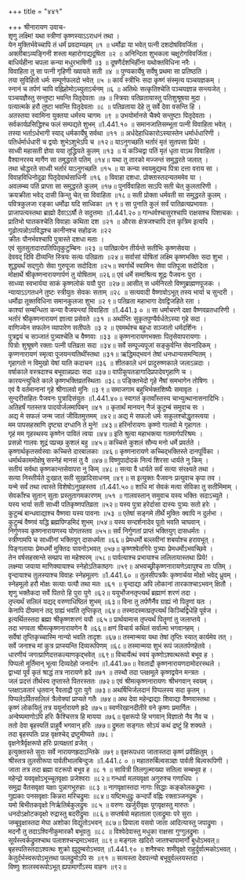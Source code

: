 +++
title = "४४१"

+++
श्रीनारायण उवाच-  
शृणु लक्ष्मि! यथा स्त्रीणां कृष्णस्याऽऽराधनं तथा ।  
येन मुक्तिर्भवेच्चापि तं धर्मं प्रवदाम्यहम् ॥१ ॥
धर्मोढा या भवेत् पत्नी दशदोषविवर्जिता ।  
अक्लीबाऽव्यङ्गिनी शस्ता महारोगाद्यदूषिता ॥२ ॥
अनिन्दिता शुभकला चक्षूरोगविवर्जिता।  
बाधिर्यहीना चपला कन्या मधुरभाषिणी ॥३ ॥
दूषणैर्दशभिर्हीना यथोक्तविधिना नरैः ।  
विवाहिता तु सा पत्नी गृहिणी ख्यायते सती ॥४ ॥
पुण्यकार्येषु सर्वेषु प्रथमा सा प्रतिष्ठति ।  
तया सुविहितो धर्मः सम्पूर्णफलदो भवेत् ॥५ ॥
कार्यं स्त्रीभिः सदा कृष्णं संस्मृत्य पञ्चयज्ञकम् ।  
स्नानं च तर्पणं चापि वह्निहोमोऽच्युताऽर्चनम् ॥६ ॥
अतिथेः सत्कृतिश्चेति पञ्चयज्ञान्न सन्त्यजेत् ।  
पञ्चयज्ञैस्तु सन्तुष्टा भवन्ति पितृदेवताः ॥७ ॥
स्त्रियाः पतिव्रतायास्तु पतिशुश्रूषया मुदा ।  
पत्यात्मके हरौ तुष्टा भवन्ति पितृदेवताः ॥८ ॥
पतिव्रताया देहे तु सर्वे देवा वसन्ति हि ।  
अतस्तया स्वामिना युक्तया धर्मस्य चागमः ॥९ ॥
उभयोर्मानसे चैक्ये सन्तुष्टाः पितृदेवताः ।  
सर्वकार्यप्रसिद्धिश्च फलं सम्पद्यते शुभम् ॥1.441.१० ॥
समानजातिसम्भूता पत्नी विवाहिता भवेत् ।  
तस्या भर्ताऽर्धभागी स्याद् धर्मकार्येषु सर्वथा ॥११ ॥
अर्धदेहाधिकारोऽस्यास्तेन धर्मार्धधारिणी ।  
पतिर्धर्मार्धधारी च द्वयोः शुभेऽशुभेऽपि च ॥१२॥
याऽनुगच्छति भर्तारं मृतं सुतपसा प्रिये! ।  
साध्वी महासती ज्ञेया यया तूद्ध्रियते कुलम् ॥१३ ॥
यं कञ्चिद्वा पतिं मृतं धृता वाऽथ विवाहिता ।  
वैश्वानरस्य मार्गेण सा तमुद्धरते पतिम् ॥१४॥
यथा तु तारको मज्जन्तं समुद्धरते जलात् ।  
तथा चोद्धरते साध्वी भर्तारं याऽनुगच्छति ॥१५ ॥
या कन्या स्वयमुद्यम्य पित्रा दत्ता वराय सा ।  
विवाहविधिनोदूढा पितृदेवार्थसाधिनी ॥१६ ॥
विवाहा दशधा. प्रोक्तास्तदन्यतममेव या ।  
अवलम्ब्य पतिं प्राप्ता सा समुद्धरते कुलम् ॥१७॥
पुनर्विवाहिता साऽपि सती चेत् कुलतारिणी ।  
क्रयक्रीता भवेद् दासी किन्तु चेत् सा विवाहिता ॥१८॥
सती प्रोक्ता धर्मवती सा समुद्धरते कुलम् ।  
पवित्रकुलजा रङ्का धर्मोढा यदि साध्विका ॥१ ९॥
सा पुनाति कुलं सर्वं पातिव्रत्यप्रभावतः ।  
प्राजापत्यस्तथा ब्राह्मो दैवाऽऽर्षौ ते सदुत्तमाः ॥1.441.२०॥
गान्धर्वश्चासुरश्चापि राक्षसश्च पिशाचकः ।  
प्रातिभो घातकश्चेति विवाहाः कथिता दश ॥२१ ॥
औरसः क्षेत्रजश्चापि दत्त कृत्रिम इत्यपि ।  
गूढोत्पन्नोऽपविद्धश्च कानीनश्च सहोढजः ॥२२  
क्रीतः पौनर्भवश्चापि पुत्रास्ते दशधा मताः ।  
एवं सुतसुतादारपतिपितृकुटुम्बिनः ॥२३ ॥
पातिव्रत्येन तीर्यन्ते सतीभिः कृष्णसेवया ।  
देववद् दिवि दीव्यन्ति स्त्रियः सत्यः पतिव्रताः ॥२४॥
सर्वासां योषितां लक्ष्मि कृष्णभक्तिः सदा शुभा ।  
शुद्ध्यर्थं सद्गुरोः सेवा गुरुपूजा सदोदिता ॥२५॥
स्वर्गार्थे स्वामिनः सेवा पतिपूजा सदोदिता ।  
मोक्षार्थे श्रीकृष्णनारायणार्पणं तु योषिताम् ॥२६॥
एवं धर्मे समाश्रित्य शूद्रः पैजवनः पुरा ।  
साध्व्या स्वभार्यया साकं कृष्णलोकं ययौ पुरा ॥२७॥
आसीत् स धर्मनिरतो विष्णुब्राह्मणपूजकः ।  
न्यायाऽऽगतधने तुष्टः स्त्रीयुतः सेवकः सताम् ॥२८ ॥
सत्यवादी वैष्णावोऽभूत् तस्य भार्या च सुन्दरी ।  
धर्मोढा तूक्तविधिना समानकुलजा शुभा ॥२ ९॥
पतिव्रता महाभागा देवद्विजहिते रता ।  
काश्यां सम्बन्धिता कन्या वैजयन्त्यां विवाहिता ॥1.441.३ ० ॥
सा धर्माचरणे दक्षा वैष्णवव्रतधारिणी ।  
भर्तारं श्रीकृष्णनारायणं ज्ञात्वा प्रसेवते ॥३१ ॥
अर्थाप्तिः सुकृतपुण्यैर्वर्धतेऽस्या गृहे सदा ।  
वाणिज्येन सफलेन व्यापारेण सतीपतेः ॥३ २ ॥
एवमर्थश्च बहुधा सञ्जातो धर्मदर्शिनः ।  
पुत्रद्वयं च सञ्जातं पुत्र्यश्चेति च वैष्णवाः ॥३३ ॥
कृष्णनारायणभक्ताः पितृसेवापरायणाः ।  
पित्रोः शुश्रूषणे रक्ताः पत्नी पतिव्रता सदा ॥३४॥
सर्वे सम्पूज्यपूजां सङ्कुर्वन्ति सेवनादिकम् ।  
कृप्णनारायणं स्मृत्वा पूजयन्त्यतिथींस्तथा ॥३१॥
ऋद्धिमद्भवनं तेषां धनधान्यसमन्वितम् ।  
गृहागतो न विमुखो येषां याति कदाचन ॥३६ ॥
शीतकाले धनं प्रादुरुष्णकाले जलाऽन्नदाः ।  
वर्षाकाले वस्त्रदाश्च बभूवान्नप्रदाः सदा ॥३७॥
वापीकूपतडागादिप्रपादेवगृहाणि च ।  
कारयन्त्युचिते काले कृष्णभक्तिव्रतस्थिताः ॥३८॥
पङ्क्तिभेदो गृहे नैषां समभागेन तोषिणः ।  
एवं वै वर्तमानानां गृहे श्रीगालवो मुनिः ॥३ ९॥
समाजगाम बहुभिर्भक्तशिष्यैः समावृतः ।  
सुन्दरीसहितः पैजवनः पुत्रादिसंयुतः ॥1.441.४०॥
स्वागतं कृतवाँस्तस्य चाभ्युत्थानासनादिभिः।  
अतिहर्षं गतस्तत्र पादयोर्जलमापिबन् ॥४१ ॥
कृतार्थं मानयन् नैजं कुटुम्बं समुवाच सः ।  
अद्य मे सफलं जन्म जातं जीवितमुत्तमम् ॥४२॥
अद्य मे सफलो धर्मः सकुलश्चोद्धृतस्त्वया ।  
मम पापसहस्राणि दृष्ट्या दग्धानि ते मुने! ॥४३॥
हरिर्नारायणः कृष्णो गालवो मे गृहागतः ।  
गृहं मम गृहस्थस्य कृष्णेन पावितं त्वया ॥४४॥
इति श्रुत्वा महाभक्त्या गतमार्गपरिश्रमः ।  
प्रसन्नो गालवः शूद्रं पप्रच्छ कुशलं बहु ॥४५॥
कच्चित्ते कुशलं सौम्य मनो धर्मे प्रवर्तते ।  
कृष्णार्थकृतसर्वस्वाः कच्चित्ते दारबालकाः ॥४६॥
कृष्णनारायणे कच्चिद्भक्तिस्ते दानपूर्विका ।  
धर्मार्थकाममोक्षेषु सस्नेहं मानसं तु वै ॥४७॥
विष्णुपादोदकं नित्यं शिरसा धार्यते नु किम् ।  
सतीयं सर्वथा कृष्णकान्तसेवापरा नु किम् ॥४८॥
सत्या वै धार्यते सर्वं सत्या संरक्ष्यते तथा ।  
सत्या निस्तीर्यते दुःखात् सती सुखादिसाधनम् ॥४९॥
स इत्युक्तः पैजवनः प्रत्युवाच कृपा तव ।  
यन्मे सर्वं तथा त्वास्ते विशेषोऽनुग्रहस्तव ॥1.441.५०॥
शाधि मां सेवकं मत्वा सेविका तु सतीमिमाम् ।  
सेवकाँश्च सुतान् सुताः प्रस्तुतागमकारणम् ॥५१ ॥
गालवस्तान् समुवाच यस्य भक्तिः सदाऽच्युते ।  
यस्य भार्या सती साध्वी पतिकृष्णपतिव्रता ॥५२॥
यस्य पुत्रा हरेर्दासा दास्यः पुत्र्यः सतो हरेः ।  
कुटुम्बं बान्धवाद्याश्च वैष्णवा यस्य पावनाः ॥५३ ॥
एतेषां सङ्गमे तीर्थे मुक्तिः क्वापि न दुर्लभा ।  
कुटुम्बं वैष्णवं यद्धि ब्रह्मपिण्डमिदं शुभम् ॥५४॥
यस्य सन्दर्शनादेव पूतो भवति चाघवान् ।  
निर्गुणस्य कृष्णनारायणस्य योगतस्तव ॥५५॥
सर्वं निर्गुणतां प्राप्तं भक्तियुग् दासधर्मतः ।  
स्त्रीणामपि च साध्वीनां भक्तियुग् दासधर्मता ॥६६॥
प्रेमधर्मो बल्लवीनां शबर्याश्च हरावभूत् ।  
पिङ्गलायाः प्रेमधर्मो मुक्तिदः पावनोऽभवत् ॥५७॥
कृष्णश्वेतगिरेः पुत्र्याः प्रेमधर्मोऽभवच्छिवे ।  
तेन वर्षसहस्रान्ते सम्प्राप सा महेश्वरम् ॥५८॥
पार्वत्याश्च प्रभायाश्च ललितायास्तथा प्रिये! ।  
लक्ष्म्या जयाया माणिक्यायाश्च स्नेहोऽतिकाष्ठगः ॥५९॥
अभवच्छ्रीकृष्णनारायणेऽवापुश्च ताः पतिम् ।  
वृन्दायाश्च तुलस्याश्च विवाहः स्नेहमूलगः ॥1.441.६० ॥
तुलसीपत्रकैः कृष्णार्चया मोक्षो भवेद् ध्रुवम् ।  
स्नेहमूलो हरौ मोक्षः सत्याः पत्यौ तथा मतः ॥६१ ॥
वृन्दाद्या अपि लोकानां तारकाश्चाऽभवन् क्षितौ ।  
शृणु भक्तैकदा सर्वे पितरो हि पुरा युगे ॥६२॥
ययुर्भोजनतृप्त्यर्थं ब्रह्माणं शरणं तदा ।  
तृप्त्यर्थं सलिलं यद्यद् वरुणाधिष्ठितं शुभम् ॥६३॥
विना तु तर्पणैर्नैव ग्राह्यं नो पितॄणां यतः ।  
केनापि दीयमानं तद् ग्राह्यं भवति तृप्तिकृत् ॥६४॥
तस्मादस्मत्प्रतृप्त्यर्थं किञ्चिद्विधेहि पूर्वज ।  
इत्यर्थितस्तदा ब्रह्मा श्रीकृष्णशरणं ययौ ॥६५॥
प्रार्थयामास तृप्त्यर्थं पितॄणां तु जलाप्तये ।  
तदा भगवता श्रीमत्कृष्णनारायणेन वै ॥६६॥
क्षणं विचार्य कथितं सर्वात्मा भगवानहम् ।  
सर्वेषां तृप्तिकृच्चास्मि नान्यो भवति तादृशः ॥६७॥
तस्मान्मया यथा तेषां तृप्तिः स्यात् कार्यमेव तत् ।  
सर्वे जनाश्च मां कुत्र प्राप्स्यन्ति दिव्यरूपिणम् ॥६८॥
तस्मान्मया शुभं रूपं जलतर्पणहेतवे ।  
धारणीयं जगत्प्राणिदत्तकल्याणकृद्भवेत् ॥६९॥
विचार्येत्थं स्वयं कृष्णोऽश्वत्थरूपो बभूव ह ।  
पिप्पलो मूर्तिमान् भूत्वा दिव्यदेहो जनार्दनः ॥1.441.७०॥
रेवताद्रौ कृष्णनारायणदामोदरस्थले ।  
द्वाभ्यां पूर्वं कृतं श्राद्धं तत्र नारायणे ह्रदे ॥७१ ॥
तस्थौ तदा प्लक्षमूले कृष्णद्वयेन मन्त्रतः ।  
जलं प्रदत्तं तीर्थस्य तृप्तास्ते पितरस्ततः ॥७२॥
एवं श्रीमत्कृष्णनारायणः श्रीभगवान् स्वयम् ।  
प्लक्षाऽवतारं धृतवान् रैवताद्रौ पुरा युगे ॥७३॥
अथर्षिभिर्जलदानं पिप्पलस्य सदा कृतम् ।  
पिप्पलेऽर्पितसलिलं त्रैलोक्यां प्राप्यते गतैः ॥७४॥
अथ देवा महेन्द्राद्याः शिवाद्या वैष्णवास्तथा ।  
कृष्णं लोकयितुं तत्र ययुर्नारायणे ह्रदे ॥७५॥
स्वर्णरेखानदीतीरे वने कृष्णः प्रमार्गितः ।  
अन्वेष्यमाणोऽपि हरिः कैश्चित्तत्र हि मायया ॥७६॥
वृक्षरूपो हि भगवान् विज्ञातो नैव नैव च ।  
ततो देवा बृहस्पतिं प्राहुर्वै भगवान् हरिः ॥७७॥
द्रुमता सङ्गतः सोऽयं कथं द्रष्टुं हि शक्यते ।  
तदा बृहस्पतिः प्राह वृक्षश्चेद् द्रष्टुमीष्यते ॥७८।  
वृक्षनेत्रैर्वृक्षरूपो हरिः प्रत्यक्षतां व्रजेत् ।  
इत्युक्तास्ते सुराः सर्वे नारायणह्रदाऽन्तिके ॥७९॥
वृक्षरूपधरा जातास्तदा कृष्णं प्रवीक्षितुम् ।  
श्रीस्तत्र तुलसीरूपा पार्वतीभालबिन्दुजः ॥1.441.८ ० ॥
महातरुर्बिल्वसञ्ज्ञः पार्वती बिल्वरूपिणी ।  
जाता तत्र तदा ब्रह्मा वटरूपो बभूव ह ॥८ १ ॥
सावित्री तिलगुल्माख्या सतिला सम्बभूव ह ।  
महेन्द्रो यववृक्षोऽभूच्चूतवृक्षाः प्रजेश्वराः ॥८२॥
गन्धर्वा मलयवृक्षा अगुरुश्च गणाधिपः ।  
समुद्रा वैतसवृक्षा यक्षाः पुन्नागभूरुहाः ॥८३ ॥
नागवृक्षास्तदा नागाः सिद्धाः कङ्कोलकद्रुमाः ।  
गुह्यकाः पनसवृक्षाः किन्नरा मरिचद्रुमाः ॥८४॥
यष्टिमधुद्रुः कन्दर्पो वह्निः रक्ताञ्जनद्रुमः ।  
यमो बिभीतकवृक्षो निर्ऋतिर्बकुलद्रुमः ॥८५ ॥
वरुणः खर्जुरीवृक्षः पूगवृक्षस्तु मारुतः ।  
धनदोऽक्षोटकवृक्षो रुद्रास्तु बदरीद्रुमाः ॥८६॥
सप्तर्षयो महाताला एलाद्रुमाः परे सुराः ।  
जम्बूवृक्षास्तदा मेघा अशोका विद्युतोऽभवन् ॥८७॥
प्रियाला वसवो जाता आदित्यास्तु जपाद्रुमाः ।  
मदनौ तु तदाऽश्विनीकुमारकौ बभूवतुः ॥८८ ॥
विश्वेदेवास्तु मधुका राक्षसा गुग्गुलद्रुमाः ।  
सूर्यस्त्वर्कद्रुमश्चाथ पलाशश्चन्द्रमाऽभवत् ॥८९॥
मङ्गलः खदिरो जातश्चापामार्गो बुधोऽभवत्॥
बृहस्पतिस्तदाऽश्वत्थः शुक्रो ह्युदुम्बरोऽभवत् ॥1.441.९० ॥
शनैश्चरः शमीवृक्षो राहुर्दुर्वात्मकोऽभवत् ।  
केतुर्दर्भस्वरूपोऽभूत्तथा फलद्रुमोऽपि सः ॥९१ ॥
सत्यस्ता देवपत्न्यो बभूवुर्वल्लयस्तदा ।  
विष्णुः शालस्वरूपोऽभूत् ह्यपामार्गोऽस्य वाहनः ॥९२॥
